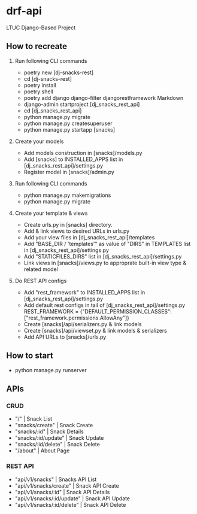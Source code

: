 # drf-api

LTUC Django-Based Project

## How to recreate

1. Run following CLI commands
    - poetry new [dj-snacks-rest]
    - cd [dj-snacks-rest]
    - poetry install
    - poetry shell
    - poetry add django django-filter djangorestframework Markdown
    - django-admin startproject [dj_snacks_rest_api]
    - cd [dj_snacks_rest_api]
    - python manage.py migrate
    - python manage.py createsuperuser
    - python manage.py startapp [snacks]

2. Create your models
    - Add models construction in [snacks]/models.py
    - Add [snacks] to INSTALLED_APPS list in [dj_snacks_rest_api]/settings.py
    - Register model in [snacks]/admin.py

3. Run following CLI commands
    - python manage.py makemigrations
    - python manage.py migrate

4. Create your template & views
    - Create urls.py in [snacks] directory.
    - Add & link views to desired URLs in urls.py
    - Add your view files in [dj_snacks_rest_api]/templates
    - Add "BASE_DIR / 'templates'" as value of "DIRS" in TEMPLATES list in [dj_snacks_rest_api]/settings.py
    - Add "STATICFILES_DIRS" list in [dj_snacks_rest_api]/settings.py
    - Link views in [snacks]/views.py to approprate built-in view type & related model

5. Do REST API configs
    - Add "rest_framework" to INSTALLED_APPS list in [dj_snacks_rest_api]/settings.py
    - Add default rest configs in tail of [dj_snacks_rest_api]/settings.py
        REST_FRAMEWORK = {"DEFAULT_PERMISSION_CLASSES": ["rest_framework.permissions.AllowAny"]}
    - Create [snacks]/api/serializers.py & link models
    - Create [snacks]/api/viewset.py & link models & serializers
    - Add API URLs to [snacks]/urls.py

## How to start

- python manage.py runserver

## APIs

### CRUD

- "/" | Snack List
- "snacks/create" | Snack Create
- "snacks/:id" | Snack Details
- "snacks/:id/update" | Snack Update
- "snacks/:id/delete" | Snack Delete
- "/about" | About Page

### REST API

- "api/v1/snacks" | Snacks API List
- "api/v1/snacks/create" | Snack API Create
- "api/v1/snacks/:id" | Snack API Details
- "api/v1/snacks/:id/update" | Snack API Update
- "api/v1/snacks/:id/delete" | Snack API Delete
